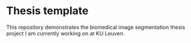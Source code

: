 # Thesis template

This repository demonstrates the biomedical image segmentation thesis project I am currently working on at KU Leuven.

